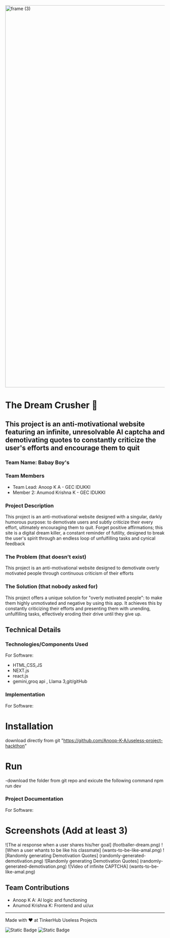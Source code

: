 <img width="3188" height="1202" alt="frame (3)" src="https://github.com/user-attachments/assets/517ad8e9-ad22-457d-9538-a9e62d137cd7" />

# The Dream Crusher 🎯

## This project is an anti-motivational website featuring an infinite, unresolvable AI captcha and demotivating quotes to constantly criticize the user's efforts and encourage them to quit

### Team Name: Babay Boy's

### Team Members

- Team Lead: Anoop K A - GEC IDUKKI
- Member 2: Anumod Krishna K - GEC IDUKKI

### Project Description

This project is an anti-motivational website designed with a singular, darkly humorous purpose: to demotivate users and subtly criticize their every effort, ultimately encouraging them to quit. Forget positive affirmations; this site is a digital dream killer, a constant reminder of futility, designed to break the user's spirit through an endless loop of unfulfilling tasks and cynical feedback

### The Problem (that doesn't exist)

This project is an anti-motivational website designed to demotivate overly motivated people through continuous criticism of their efforts

### The Solution (that nobody asked for)

This project offers a unique solution for "overly motivated people": to make them highly unmotivated and negative by using this app. It achieves this by constantly criticizing their efforts and presenting them with unending, unfulfilling tasks, effectively eroding their drive until they give up.

## Technical Details

### Technologies/Components Used

For Software:

- HTML,CSS,JS
- NEXT.js
- react.js
- gemini,groq api , Llama 3,git/gitHub

### Implementation

For Software:

# Installation

download directly from git "https://github.com/Anoop-K-A/useless-project-hackthon"

# Run

-download the folder from git repo and exicute the following command
npm run dev

### Project Documentation

For Software:

# Screenshots (Add at least 3)

![The ai response when a user shares his/her goal]
(footballer-dream.png)
![When a user whants to be like his classmate]
(wants-to-be-like-amal.png)
![Randomly generating Demotivation Quotes]
(randomly-generated-demotivation.png)
![Randomly generating Demotivation Quotes]
(randomly-generated-demotivation.png)
![Video of infinite CAPTCHA]
(wants-to-be-like-amal.png)

## Team Contributions

- Anoop K A: AI logic and functioning
- Anumod Krishna K: Frontend and ui/ux

---

Made with ❤️ at TinkerHub Useless Projects

![Static Badge](https://img.shields.io/badge/TinkerHub-24?color=%23000000&link=https%3A%2F%2Fwww.tinkerhub.org%2F)
![Static Badge](https://img.shields.io/badge/UselessProjects--25-25?link=https%3A%2F%2Fwww.tinkerhub.org%2Fevents%2FQ2Q1TQKX6Q%2FUseless%2520Projects)


